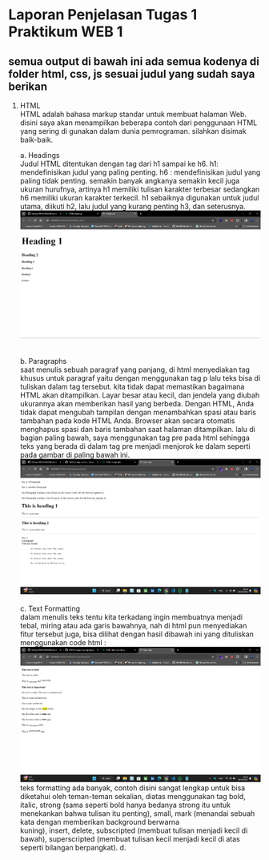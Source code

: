 # Laporan Penjelasan Tugas 1 Praktikum WEB 1
## semua output di bawah ini ada semua kodenya di folder html, css, js sesuai judul yang sudah saya berikan
1. HTML <br>
HTML adalah bahasa markup standar untuk membuat halaman Web.<br>
disini saya akan menampilkan beberapa contoh dari penggunaan HTML yang sering di gunakan dalam dunia pemrograman. silahkan disimak baik-baik.<br>

   a. Headings<br>
     Judul HTML ditentukan dengan tag dari h1 sampai ke h6.
     h1: mendefinisikan judul yang paling penting. h6 : mendefinisikan judul yang paling tidak penting.
     semakin banyak angkanya semakin kecil juga ukuran hurufnya, artinya h1 memiliki tulisan karakter terbesar sedangkan h6 memiliki ukuran karakter terkecil.
     h1 sebaiknya digunakan untuk judul utama, diikuti h2, lalu judul yang kurang penting h3, dan seterusnya.
   ![alt text](https://github.com/AlfitoAdityaProtic/PWEB1/blob/main/image/1.%20headings.png?raw=true)<br>
   <br><br>
   b. Paragraphs<br>
      saat menulis sebuah paragraf yang panjang, di html menyediakan tag khusus untuk paragraf yaitu dengan menggunakan tag p lalu teks bisa di tuliskan dalam tag           tersebut.
      kita tidak dapat memastikan bagaimana HTML akan ditampilkan.
      Layar besar atau kecil, dan jendela yang diubah ukurannya akan memberikan hasil yang berbeda.
      Dengan HTML, Anda tidak dapat mengubah tampilan dengan menambahkan spasi atau baris tambahan pada kode HTML Anda.
      Browser akan secara otomatis menghapus spasi dan baris tambahan saat halaman ditampilkan.
      lalu di bagian paling bawah, saya menggunakan tag pre pada html sehingga teks yang berada di dalam tag pre menjadi menjorok ke dalam seperti pada gambar di            paling bawah ini.<br>
      ![alt text](https://github.com/AlfitoAdityaProtic/PWEB1/blob/main/image/2.%20paragraphs.png?raw=true)<br><br>
   c. Text Formatting<br>
      dalam menulis teks tentu kita terkadang ingin membuatnya menjadi tebal, miring atau ada garis bawahnya, nah di html  pun menyediakan fitur tersebut juga, bisa         dilihat dengan hasil dibawah ini yang dituliskan menggunakan code html :<br>
      ![alt text](https://github.com/AlfitoAdityaProtic/PWEB1/blob/main/image/3.%20teks%20formatting.png?raw=true)<br>
      teks formatting ada banyak, contoh disini sangat lengkap untuk bisa diketahui oleh teman-teman sekalian, diatas menggunakan tag bold, italic, strong (sama             seperti bold hanya bedanya strong itu untuk menekankan bahwa tulisan itu penting), small, mark (menandai sebuah kata dengan memberikan background berwarna       
      kuning), insert, delete, subscripted (membuat tulisan menjadi kecil di bawah), superscripted (membuat tulisan kecil menjadi kecil di atas seperti bilangan             berpangkat).
   d. 
   
   
      

